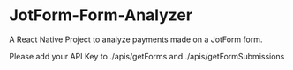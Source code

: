 # JotForm-Form-Analyzer

A React Native Project to analyze payments made on a JotForm form.

Please add your API Key to ./apis/getForms and ./apis/getFormSubmissions
